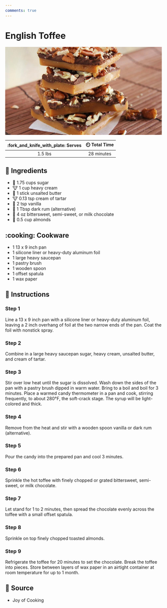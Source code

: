 ```yaml
---
comments: true
---
```

# English Toffee

![English Toffee](../assets/images/english-toffee.jpg)

| :fork_and_knife_with_plate: Serves | :timer_clock: Total Time |
|:----------------------------------:|:-----------------------: |
| 1.5 lbs | 28 minutes |

## :salt: Ingredients

- :candy: 1.75 cups sugar
- :cow: 1 cup heavy cream
- :butter: 1 stick unsalted butter
- :cow: 0.13 tsp cream of tartar
- :ice_cream: 2 tsp vanilla
- :tumbler_glass: 1 Tbsp dark rum (alternative)
- :chocolate_bar: 4 oz bittersweet, semi-sweet, or milk chocolate
- :chestnut: 0.5 cup almonds

## :cooking: Cookware

- 1 13 x 9 inch pan
- 1 silicone liner or heavy-duty aluminum foil
- 1 large heavy saucepan
- 1 pastry brush
- 1 wooden spoon
- 1 offset spatula
- 1 wax paper

## :pencil: Instructions

### Step 1

Line a 13 x 9 inch pan with a silicone liner or heavy-duty aluminum foil, leaving a 2 inch overhang of foil at the two
narrow ends of the pan. Coat the foil with nonstick spray.

### Step 2

Combine in a large heavy saucepan sugar, heavy cream, unsalted butter, and cream of tartar.

### Step 3

Stir over low heat until the sugar is dissolved. Wash down the sides of the pan with a pastry brush dipped in warm
water. Bring to a boil and boil for 3 minutes. Place a warmed candy thermometer in a pan and cook, stirring frequently,
to about 280°F, the soft-crack stage. The syrup will be light-colored and thick.

### Step 4

Remove from the heat and stir with a wooden spoon vanilla or dark rum (alternative).

### Step 5

Pour the candy into the prepared pan and cool 3 minutes.

### Step 6

Sprinkle the hot toffee with finely chopped or grated bittersweet, semi-sweet, or milk chocolate.

### Step 7

Let stand for 1 to 2 minutes, then spread the chocolate evenly across the toffee with a small offset spatula.

### Step 8

Sprinkle on top finely chopped toasted almonds.

### Step 9

Refrigerate the toffee for 20 minutes to set the chocolate. Break the toffee into pieces. Store between layers of wax
paper in an airtight container at room temperature for up to 1 month.

## :link: Source

- Joy of Cooking
